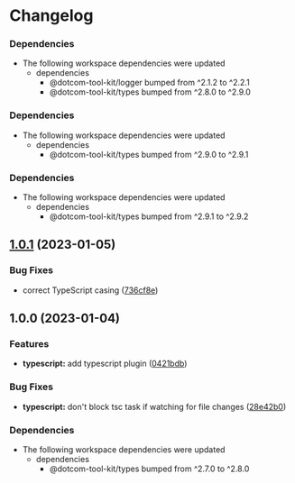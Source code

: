 # Changelog

### Dependencies

* The following workspace dependencies were updated
  * dependencies
    * @dotcom-tool-kit/logger bumped from ^2.1.2 to ^2.2.1
    * @dotcom-tool-kit/types bumped from ^2.8.0 to ^2.9.0

### Dependencies

* The following workspace dependencies were updated
  * dependencies
    * @dotcom-tool-kit/types bumped from ^2.9.0 to ^2.9.1

### Dependencies

* The following workspace dependencies were updated
  * dependencies
    * @dotcom-tool-kit/types bumped from ^2.9.1 to ^2.9.2

## [1.0.1](https://github.com/Financial-Times/dotcom-tool-kit/compare/typescript-v1.0.0...typescript-v1.0.1) (2023-01-05)


### Bug Fixes

* correct TypeScript casing ([736cf8e](https://github.com/Financial-Times/dotcom-tool-kit/commit/736cf8e430da2889d92b47752850f820a37d522d))

## 1.0.0 (2023-01-04)


### Features

* **typescript:** add typescript plugin ([0421bdb](https://github.com/Financial-Times/dotcom-tool-kit/commit/0421bdba1f3a56fc8306b8c487433e54b740905c))


### Bug Fixes

* **typescript:** don't block tsc task if watching for file changes ([28e42b0](https://github.com/Financial-Times/dotcom-tool-kit/commit/28e42b054506f1336dab228245a184627dc20975))


### Dependencies

* The following workspace dependencies were updated
  * dependencies
    * @dotcom-tool-kit/types bumped from ^2.7.0 to ^2.8.0
